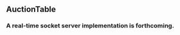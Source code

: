 ## AuctionTable  
### A real-time socket server implementation is forthcoming.

<!-- ## Dependencies   -->
<!-- 1. Admin's duty to increase or decrese the endTime in case of high demand/ postposne it.  
2. Future Prospect could be adding a User Wallet/balance.  
3. Think when/how to mark the ongoing etc. basically starting point??  
4. Maybe Check if User Registered to participate in auction
5. Remove playerId from Bid
6. Socket Configuration will be Player Specific. -->
<!-- 5. Remove playerId from Bid.
6. Socket Configuration will be Player Specific. -->
<!-- redis remaining -->
